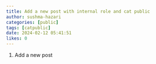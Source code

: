 ```yaml
---
title: Add a new post with internal role and cat public
author: sushma-hazari
categories: [public]
tags: [catpublic]
date: 2024-02-12 05:41:51 
likes: 0
---
```


1. Add a new post